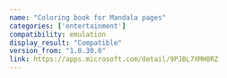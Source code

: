 ```yaml
---
name: "Coloring book for Mandala pages"
categories: ['entertainment']
compatibility: emulation
display_result: "Compatible"
version_from: "1.0.30.0"
link: https://apps.microsoft.com/detail/9PJBL7XMH0RZ
---
```

